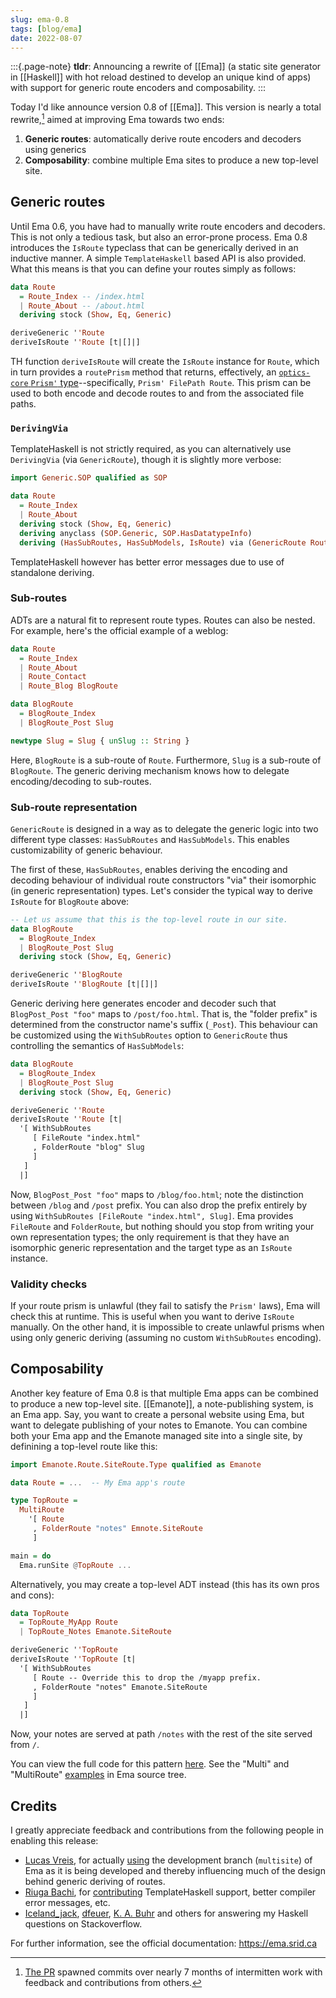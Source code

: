 ```yaml
---
slug: ema-0.8
tags: [blog/ema]
date: 2022-08-07
---
```


:::{.page-note}
**tldr**: Announcing a rewrite of [[Ema]] (a static site generator in [[Haskell]] with hot reload destined to develop an unique kind of apps) with support for generic route encoders and composability.
:::

Today I'd like announce version 0.8 of [[Ema]]. This version is nearly a total rewrite,[^pr] aimed at improving Ema towards two ends:

[^pr]: [The PR](https://github.com/EmaApps/ema-template/pull/22) spawned commits over nearly 7 months of intermitten work with feedback and contributions from others.

1. **Generic routes**: automatically derive route encoders and decoders using generics 
1. **Composability**: combine multiple Ema sites to produce a new top-level site.

## Generic routes

Until Ema 0.6, you have had to manually write route encoders and decoders. This is not only a tedious task, but also an error-prone process. Ema 0.8 introduces the `IsRoute` typeclass that can be generically derived in an inductive manner. A simple `TemplateHaskell` based API is also provided. What this means is that you can define your routes simply as follows:

```haskell
data Route 
  = Route_Index -- /index.html
  | Route_About -- /about.html
  deriving stock (Show, Eq, Generic)

deriveGeneric ''Route 
deriveIsRoute ''Route [t|[]|]
```

TH function `deriveIsRoute` will create the `IsRoute` instance for `Route`, which in turn provides a `routePrism` method that returns, effectively, an [`optics-core` `Prism'` type](https://hackage.haskell.org/package/optics-core-0.4.1/docs/Optics-Prism.html#t:Prism-39-)--specifically, `Prism' FilePath Route`. This prism can be used to both encode and decode routes to and from the associated file paths.

### `DerivingVia`

TemplateHaskell is not strictly required, as you can alternatively use `DerivingVia` (via `GenericRoute`), though it is slightly more verbose:

```haskell
import Generic.SOP qualified as SOP

data Route 
  = Route_Index
  | Route_About
  deriving stock (Show, Eq, Generic)
  deriving anyclass (SOP.Generic, SOP.HasDatatypeInfo)
  deriving (HasSubRoutes, HasSubModels, IsRoute) via (GenericRoute Route '[])
```

TemplateHaskell however has better error messages due to use of standalone deriving.

### Sub-routes

ADTs are a natural fit to represent route types. Routes can also be nested. For example, here's the official example of a weblog:

```haskell
data Route
  = Route_Index
  | Route_About
  | Route_Contact
  | Route_Blog BlogRoute

data BlogRoute
  = BlogRoute_Index
  | BlogRoute_Post Slug

newtype Slug = Slug { unSlug :: String }
```

Here, `BlogRoute` is a sub-route of `Route`. Furthermore, `Slug` is a sub-route of `BlogRoute`. The generic deriving mechanism knows how to delegate encoding/decoding to sub-routes.

### Sub-route representation

`GenericRoute` is designed in a way as to delegate the generic logic into two different type classes: `HasSubRoutes` and `HasSubModels`. This enables customizability of generic behaviour.

The first of these, `HasSubRoutes`, enables deriving the encoding and decoding behaviour of individual route constructors "via" their isomorphic (in generic representation) types. Let's consider the typical way to derive `IsRoute` for `BlogRoute` above:

```haskell
-- Let us assume that this is the top-level route in our site.
data BlogRoute
  = BlogRoute_Index
  | BlogRoute_Post Slug
  deriving stock (Show, Eq, Generic)

deriveGeneric ''BlogRoute 
deriveIsRoute ''BlogRoute [t|[]|]
```

Generic deriving here generates encoder and decoder such that `BlogPost_Post "foo"` maps to `/post/foo.html`. That is, the "folder prefix" is determined from the constructor name's suffix (`_Post`). This behaviour can be customized using the `WithSubRoutes` option to `GenericRoute` thus controlling the semantics of `HasSubModels`:

```haskell
data BlogRoute
  = BlogRoute_Index
  | BlogRoute_Post Slug
  deriving stock (Show, Eq, Generic)

deriveGeneric ''Route 
deriveIsRoute ''Route [t|
  '[ WithSubRoutes 
     [ FileRoute "index.html"
     , FolderRoute "blog" Slug
     ]
   ]
  |]
```

Now, `BlogPost_Post "foo"` maps to `/blog/foo.html`; note the distinction between `/blog` and `/post` prefix. You can also drop the prefix entirely by using `WithSubRoutes [FileRoute "index.html", Slug]`. Ema provides `FileRoute` and `FolderRoute`, but nothing should you stop from writing your own representation types; the only requirement is that they have an isomorphic generic representation and the target type as an `IsRoute` instance.

### Validity checks

If your route prism is unlawful (they fail to satisfy the `Prism'` laws), Ema will check this at runtime. This is useful when you want to derive `IsRoute` manually. On the other hand, it is impossible to create unlawful prisms when using only generic deriving (assuming no custom `WithSubRoutes` encoding).

## Composability

Another key feature of Ema 0.8 is that multiple Ema apps can be combined to produce a new top-level site. [[Emanote]], a note-publishing system, is an Ema app. Say, you want to create a personal website using Ema, but want to delegate publishing of your notes to Emanote. You can combine both your Ema app and the Emanote managed site into a single site, by definining a top-level route like this:

```haskell
import Emanote.Route.SiteRoute.Type qualified as Emanote

data Route = ...  -- My Ema app's route

type TopRoute =
  MultiRoute 
    '[ Route 
     , FolderRoute "notes" Emnote.SiteRoute
     ]

main = do 
  Ema.runSite @TopRoute ...
```

Alternatively, you may create a top-level ADT instead (this has its own pros and cons):

```haskell
data TopRoute
  = TopRoute_MyApp Route 
  | TopRoute_Notes Emanote.SiteRoute

deriveGeneric ''TopRoute 
deriveIsRoute ''TopRoute [t|
  '[ WithSubRoutes 
     [ Route -- Override this to drop the /myapp prefix.
     , FolderRoute "notes" Emanote.SiteRoute
     ]
   ]
  |]
``` 

Now, your notes are served at path `/notes` with the rest of the site served from `/`.

You can view the full code for this pattern [here](https://github.com/srid/emanima/pull/2). See the "Multi" and "MultiRoute" [examples](https://github.com/EmaApps/ema/tree/master/src/Ema/Example) in Ema source tree.

## Credits

I greatly appreciate feedback and contributions from the following people in enabling this release:

- [Lucas Vreis](https://github.com/lucasvreis), for actually [using](https://github.com/lucasvreis/abacateiro) the development branch (`multisite`) of Ema as it is being developed and thereby influencing much of the design behind generic deriving of routes.
- [Riuga Bachi](https://github.com/RiugaBachi), for [contributing](https://github.com/EmaApps/ema/pulls?q=author%3ARiugaBachi+) TemplateHaskell support, better compiler error messages, etc.
- [Iceland_jack](https://stackoverflow.com/users/165806/iceland-jack), [dfeuer](https://stackoverflow.com/users/1477667/dfeuer), [K. A. Buhr](https://stackoverflow.com/users/7203016/k-a-buhr) and others for answering my Haskell questions on Stackoverflow.

For further information, see the official documentation: https://ema.srid.ca